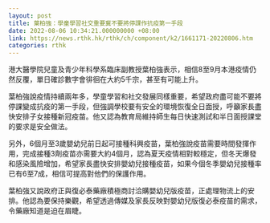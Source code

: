 ```yaml
---
layout: post
title: 葉柏強：學童學習社交重要冀不要將停課作抗疫第一手段
date: 2022-08-06 10:34:21.000000000 +08:00
link: https://news.rthk.hk/rthk/ch/component/k2/1661171-20220806.htm
categories: rthk
---
```


港大醫學院兒童及青少年科學系臨床副教授葉柏強表示，相信8至9月本港疫情仍然反覆，單日確診數字會徘徊在大約5千宗，甚至有可能上升。

葉柏強說疫情持續兩年多，學童學習和社交發展同樣重要，希望政府盡可能不要將停課變成抗疫的第一手段，但強調學校要有安全的環境恢復全日面授，呼籲家長盡快安排子女接種新冠疫苗。他又認為教育局維持師生每日快速測試和半日面授課堂的要求是安全做法。

另外，6個月至3歲嬰幼兒前日起可接種科興疫苗，葉柏強說疫苗需要時間發揮作用，完成接種3劑疫苗亦需要大約4個月，認為夏天疫情相對較穩定，但冬天爆發和感染風險增加，希望家長盡快安排嬰幼兒接種疫苗，如果今個冬季嬰幼兒接種率已有6至7成，相信可提高對他們的保護作用。

葉柏強又說政府正與復必泰藥廠積極商討洽購嬰幼兒版疫苗，正處理物流上的安排。他認為要保持樂觀，希望透過傳媒及家長反映對嬰幼兒版復必泰疫苗的需求，令藥廠知道是迫在眉睫。
